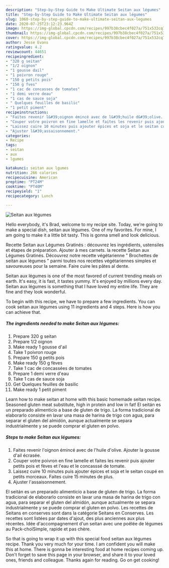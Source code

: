```yaml
---
description: "Step-by-Step Guide to Make Ultimate Seitan aux légumes"
title: "Step-by-Step Guide to Make Ultimate Seitan aux légumes"
slug: 1060-step-by-step-guide-to-make-ultimate-seitan-aux-legumes
date: 2020-07-25T23:12:23.964Z
image: https://img-global.cpcdn.com/recipes/997b38cbec4f027a/751x532cq70/seitan-aux-legumes-photo-principale-de-la-recette.jpg
thumbnail: https://img-global.cpcdn.com/recipes/997b38cbec4f027a/751x532cq70/seitan-aux-legumes-photo-principale-de-la-recette.jpg
cover: https://img-global.cpcdn.com/recipes/997b38cbec4f027a/751x532cq70/seitan-aux-legumes-photo-principale-de-la-recette.jpg
author: Jesse Evans
ratingvalue: 4.2
reviewcount: 44651
recipeingredient:
- "320 g seitan"
- "1/2 oignon"
- "1 gousse dail"
- "1 poivron rouge"
- "150 g petits pois"
- "150 g fves"
- "1 cac de concasses de tomates"
- "1 demi verre deau"
- "1 cas de sauce soja"
- " Quelques feuilles de basilic"
- "1 petit piment"
recipeinstructions:
- "Faites revenir l&#39;oignon émincé avec de l&#39;huile d&#39;olive. Ajouter la gousse d&#39;ail écrasée."
- "Couper votre poivron en fine lamelle et faites les revenir puis ajouter petits pois et fèves et l&#39;eau et le concasssé de tomate."
- "Laissez cuire 10 minutes puis ajouter épices et soja et le seitan coupé en petits morceaux. Faites cuire 15 minutes de plus."
- "Ajuster l&#39;assaisonnement."
categories:
- Recipe
tags:
- seitan
- aux
- lgumes

katakunci: seitan aux lgumes 
nutrition: 266 calories
recipecuisine: American
preptime: "PT24M"
cooktime: "PT40M"
recipeyield: "1"
recipecategory: Lunch

---
```



![Seitan aux légumes](https://img-global.cpcdn.com/recipes/997b38cbec4f027a/751x532cq70/seitan-aux-legumes-photo-principale-de-la-recette.jpg)

Hello everybody, it's Brad, welcome to my recipe site. Today, we're going to make a special dish, seitan aux légumes. One of my favorites. For mine, I am going to make it a little bit tasty. This is gonna smell and look delicious.

Recette Seitan aux Légumes Gratinés : découvrez les ingrédients, ustensiles et étapes de préparation. Ajouter à mes carnets. la recette Seitan aux Légumes Gratinés. Découvrez notre recette végétarienne &#34; Brochettes de seitan aux légumes &#34; parmi toutes nos recettes végétariennes simples et savoureuses pour la semaine. Faire cuire les pâtes al dente.

Seitan aux légumes is one of the most favored of current trending meals on earth. It's easy, it is fast, it tastes yummy. It's enjoyed by millions every day. Seitan aux légumes is something that I have loved my entire life. They are fine and they look wonderful.


To begin with this recipe, we have to prepare a few ingredients. You can cook seitan aux légumes using 11 ingredients and 4 steps. Here is how you can achieve that.

<!--inarticleads1-->

##### The ingredients needed to make Seitan aux légumes:

1. Prepare 320 g seitan
1. Prepare 1/2 oignon
1. Make ready 1 gousse d&#39;ail
1. Take 1 poivron rouge
1. Prepare 150 g petits pois
1. Make ready 150 g fèves
1. Take 1 cac de concassées de tomates
1. Prepare 1 demi verre d&#39;eau
1. Take 1 cas de sauce soja
1. Get  Quelques feuilles de basilic
1. Make ready 1 petit piment


Learn how to make seitan at home with this basic homemade seitan recipe. Seasoned gluten meat substitute, high in protein and low in fat! El seitán es un preparado alimenticio a base de gluten de trigo. La forma tradicional de elaborarlo consiste en lavar una masa de harina de trigo con agua, para separar el gluten del almidón, aunque actualmente se separa industrialmente y se puede comprar el gluten en polvo. 

<!--inarticleads2-->

##### Steps to make Seitan aux légumes:

1. Faites revenir l&#39;oignon émincé avec de l&#39;huile d&#39;olive. Ajouter la gousse d&#39;ail écrasée.
1. Couper votre poivron en fine lamelle et faites les revenir puis ajouter petits pois et fèves et l&#39;eau et le concasssé de tomate.
1. Laissez cuire 10 minutes puis ajouter épices et soja et le seitan coupé en petits morceaux. Faites cuire 15 minutes de plus.
1. Ajuster l&#39;assaisonnement.


El seitán es un preparado alimenticio a base de gluten de trigo. La forma tradicional de elaborarlo consiste en lavar una masa de harina de trigo con agua, para separar el gluten del almidón, aunque actualmente se separa industrialmente y se puede comprar el gluten en polvo. Les recettes de Seitans en conserves sont dans la catégorie Seitans en Conserves. Les recettes sont listées par dates d&#39;ajout, des plus anciennes aux plus récentes. Idée d&#39;accompagnement d&#39;un seitan avec une poêlée de légumes au Pack-choïSimple, rapide et pas chère. 

So that is going to wrap it up with this special food seitan aux légumes recipe. Thank you very much for your time. I am confident you will make this at home. There is gonna be interesting food at home recipes coming up. Don't forget to save this page in your browser, and share it to your loved ones, friends and colleague. Thanks again for reading. Go on get cooking!
